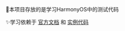 🌈本项目存放的是学习HarmonyOS中的测试代码

✨学习依赖于 [官方文档](https://developer.harmonyos.com/cn/documentation/) 和 [实例代码](https://developer.harmonyos.com/cn/documentation/Samples/)
